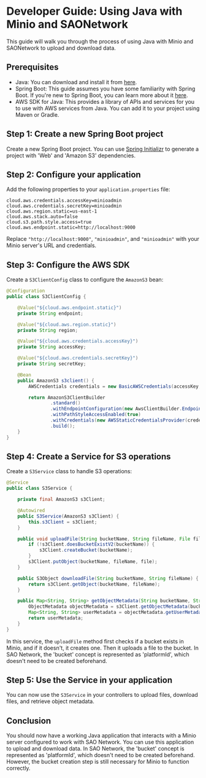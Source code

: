 # Developer Guide: Using Java with Minio and SAONetwork

This guide will walk you through the process of using Java with Minio and SAONetwork to upload and download data.

## Prerequisites

- Java: You can download and install it from [here](https://www.oracle.com/java/technologies/javase-jdk11-downloads.html).
- Spring Boot: This guide assumes you have some familiarity with Spring Boot. If you're new to Spring Boot, you can learn more about it [here](https://spring.io/projects/spring-boot).
- AWS SDK for Java: This provides a library of APIs and services for you to use with AWS services from Java. You can add it to your project using Maven or Gradle.

## Step 1: Create a new Spring Boot project

Create a new Spring Boot project. You can use [Spring Initializr](https://start.spring.io/) to generate a project with 'Web' and 'Amazon S3' dependencies.

## Step 2: Configure your application

Add the following properties to your `application.properties` file:

```properties
cloud.aws.credentials.accessKey=minioadmin
cloud.aws.credentials.secretKey=minioadmin
cloud.aws.region.static=us-east-1
cloud.aws.stack.auto=false
cloud.s3.path.style.access=true
cloud.aws.endpoint.static=http://localhost:9000
```

Replace `"http://localhost:9000"`, `"minioadmin"`, and `"minioadmin"` with your Minio server's URL and credentials.

## Step 3: Configure the AWS SDK

Create a `S3ClientConfig` class to configure the `AmazonS3` bean:

```java
@Configuration
public class S3ClientConfig {

    @Value("${cloud.aws.endpoint.static}")
    private String endpoint;

    @Value("${cloud.aws.region.static}")
    private String region;

    @Value("${cloud.aws.credentials.accessKey}")
    private String accessKey;

    @Value("${cloud.aws.credentials.secretKey}")
    private String secretKey;

    @Bean
    public AmazonS3 s3client() {
        AWSCredentials credentials = new BasicAWSCredentials(accessKey, secretKey);

        return AmazonS3ClientBuilder
                .standard()
                .withEndpointConfiguration(new AwsClientBuilder.EndpointConfiguration(endpoint, region))
                .withPathStyleAccessEnabled(true)
                .withCredentials(new AWSStaticCredentialsProvider(credentials))
                .build();
    }
}
```

## Step 4: Create a Service for S3 operations

Create a `S3Service` class to handle S3 operations:

```java
@Service
public class S3Service {

    private final AmazonS3 s3Client;

    @Autowired
    public S3Service(AmazonS3 s3Client) {
        this.s3Client = s3Client;
    }

    public void uploadFile(String bucketName, String fileName, File file) {
        if (!s3Client.doesBucketExistV2(bucketName)) {
            s3Client.createBucket(bucketName);
        }
        s3Client.putObject(bucketName, fileName, file);
    }

    public S3Object downloadFile(String bucketName, String fileName) {
        return s3Client.getObject(bucketName, fileName);
    }

    public Map<String, String> getObjectMetadata(String bucketName, String objectKey) {
        ObjectMetadata objectMetadata = s3Client.getObjectMetadata(bucketName, objectKey);
        Map<String, String> userMetadata = objectMetadata.getUserMetadata();
        return userMetadata;
    }
}
```

In this service, the `uploadFile` method first checks if a bucket exists in Minio, and if it doesn't, it creates one. Then it uploads a file to the bucket. In SAO Network, the 'bucket' concept is represented as 'platformId', which doesn't need to be created beforehand.

## Step 5: Use the Service in your application

You can now use the `S3Service` in your controllers to upload files, download files, and retrieve object metadata.

## Conclusion

You should now have a working Java application that interacts with a Minio server configured to work with SAO Network. You can use this application to upload and download data. In SAO Network, the 'bucket' concept is represented as 'platformId', which doesn't need to be created beforehand. However, the bucket creation step is still necessary for Minio to function correctly.